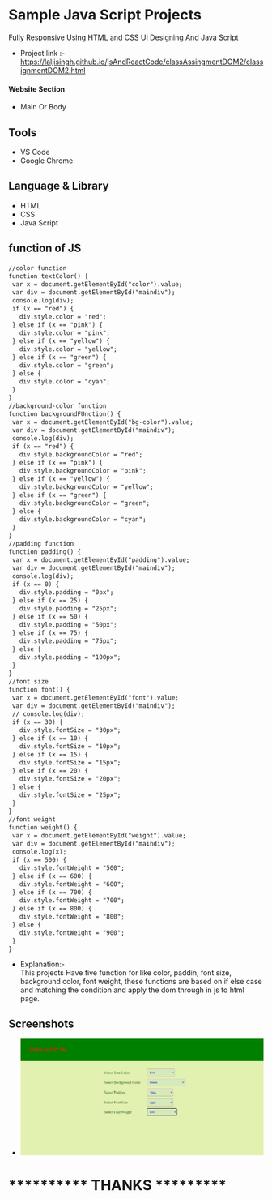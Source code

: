 # Sample Java Script Projects 

Fully Responsive Using HTML and CSS UI Designing
And Java Script



- Project link :-  https://laljisingh.github.io/jsAndReactCode/classAssingmentDOM2/classignmentDOM2.html


#### Website Section
* Main Or Body
## Tools
- VS Code
- Google Chrome
## Language & Library
- HTML
- CSS
- Java Script
## function of JS
 ```
//color function
function textColor() {
  var x = document.getElementById("color").value;
  var div = document.getElementById("maindiv");
  console.log(div);
  if (x == "red") {
    div.style.color = "red";
  } else if (x == "pink") {
    div.style.color = "pink";
  } else if (x == "yellow") {
    div.style.color = "yellow";
  } else if (x == "green") {
    div.style.color = "green";
  } else {
    div.style.color = "cyan";
  }
}
//background-color function
function backgroundFUnction() {
  var x = document.getElementById("bg-color").value;
  var div = document.getElementById("maindiv");
  console.log(div);
  if (x == "red") {
    div.style.backgroundColor = "red";
  } else if (x == "pink") {
    div.style.backgroundColor = "pink";
  } else if (x == "yellow") {
    div.style.backgroundColor = "yellow";
  } else if (x == "green") {
    div.style.backgroundColor = "green";
  } else {
    div.style.backgroundColor = "cyan";
  }
}
//padding function
function padding() {
  var x = document.getElementById("padding").value;
  var div = document.getElementById("maindiv");
  console.log(div);
  if (x == 0) {
    div.style.padding = "0px";
  } else if (x == 25) {
    div.style.padding = "25px";
  } else if (x == 50) {
    div.style.padding = "50px";
  } else if (x == 75) {
    div.style.padding = "75px";
  } else {
    div.style.padding = "100px";
  }
}
//font size
function font() {
  var x = document.getElementById("font").value;
  var div = document.getElementById("maindiv");
  // console.log(div);
  if (x == 30) {
    div.style.fontSize = "30px";
  } else if (x == 10) {
    div.style.fontSize = "10px";
  } else if (x == 15) {
    div.style.fontSize = "15px";
  } else if (x == 20) {
    div.style.fontSize = "20px";
  } else {
    div.style.fontSize = "25px";
  }
}
//font weight
function weight() {
  var x = document.getElementById("weight").value;
  var div = document.getElementById("maindiv");
  console.log(x);
  if (x == 500) {
    div.style.fontWeight = "500";
  } else if (x == 600) {
    div.style.fontWeight = "600";
  } else if (x == 700) {
    div.style.fontWeight = "700";
  } else if (x == 800) {
    div.style.fontWeight = "800";
  } else {
    div.style.fontWeight = "900";
  }
}

```


      
- Explanation:-  
This projects Have five function for like color, paddin, font size, background color, font weight, these functions are based on if else case and matching the condition and apply the dom through in js to html page.
   

## Screenshots

- ![App Screenshot](https://github.com/laljisingh/jsAndReactCode/blob/main/classAssingmentDOM2/Capture.JPG?raw=true)


# ********** **THANKS** *********